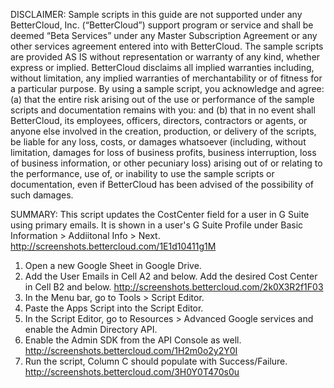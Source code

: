 DISCLAIMER: Sample scripts in this guide are not supported under any BetterCloud, Inc. (“BetterCloud”) support program or service and shall be deemed “Beta Services” under any Master Subscription Agreement or any other services agreement entered into with BetterCloud. The sample scripts are provided AS IS without representation or warranty of any kind, whether express or implied. BetterCloud disclaims all implied warranties including, without limitation, any implied warranties of merchantability or of fitness for a particular purpose. By using a sample script, you acknowledge and agree: (a) that the entire risk arising out of the use or performance of the sample scripts and documentation remains with you: and (b) that in no event shall BetterCloud, its employees, officers, directors, contractors or agents, or anyone else involved in the creation, production, or delivery of the scripts, be liable for any loss, costs, or damages whatsoever (including, without limitation, damages for loss of business profits, business interruption, loss of business information, or other pecuniary loss) arising out of or relating to the performance, use of, or inability to use the sample scripts or documentation, even if BetterCloud has been advised of the possibility of such damages.

SUMMARY: This script updates the CostCenter field for a user in G Suite using primary emails. It is shown in a user's G Suite Profile under Basic Information > Addiitonal Info > Next. http://screenshots.bettercloud.com/1E1d10411g1M

1) Open a new Google Sheet in Google Drive.
2) Add the User Emails in Cell A2 and below. Add the desired Cost Center in Cell B2 and below. http://screenshots.bettercloud.com/2k0X3R2f1F03
3) In the Menu bar, go to Tools > Script Editor. 
4) Paste the Apps Script into the Script Editor.
5) In the Script Editor, go to Resources > Advanced Google services and enable the Admin Directory API. 
6) Enable the Admin SDK from the API Console as well. http://screenshots.bettercloud.com/1H2m0o2y2Y0I
7) Run the script, Column C should populate with Success/Failure. http://screenshots.bettercloud.com/3H0Y0T470s0u

